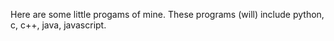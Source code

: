 Here are some little progams of mine. These programs (will) include python, c, c++, java, javascript.
